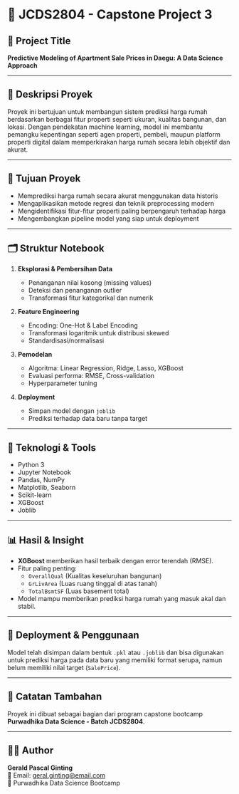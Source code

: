 # 🏡 JCDS2804 - Capstone Project 3

## 📌 Project Title
**Predictive Modeling of Apartment Sale Prices in Daegu: A Data Science Approach**

---

## 📖 Deskripsi Proyek

Proyek ini bertujuan untuk membangun sistem prediksi harga rumah berdasarkan berbagai fitur properti seperti ukuran, kualitas bangunan, dan lokasi. Dengan pendekatan machine learning, model ini membantu pemangku kepentingan seperti agen properti, pembeli, maupun platform properti digital dalam memperkirakan harga rumah secara lebih objektif dan akurat.

---

## 🎯 Tujuan Proyek

- Memprediksi harga rumah secara akurat menggunakan data historis
- Mengaplikasikan metode regresi dan teknik preprocessing modern
- Mengidentifikasi fitur-fitur properti paling berpengaruh terhadap harga
- Mengembangkan pipeline model yang siap untuk deployment

---

## 🗂️ Struktur Notebook

1. **Eksplorasi & Pembersihan Data**
   - Penanganan nilai kosong (missing values)
   - Deteksi dan penanganan outlier
   - Transformasi fitur kategorikal dan numerik

2. **Feature Engineering**
   - Encoding: One-Hot & Label Encoding
   - Transformasi logaritmik untuk distribusi skewed
   - Standardisasi/normalisasi

3. **Pemodelan**
   - Algoritma: Linear Regression, Ridge, Lasso, XGBoost
   - Evaluasi performa: RMSE, Cross-validation
   - Hyperparameter tuning

4. **Deployment**
   - Simpan model dengan `joblib`
   - Prediksi terhadap data baru tanpa target

---

## 🧪 Teknologi & Tools

- Python 3
- Jupyter Notebook
- Pandas, NumPy
- Matplotlib, Seaborn
- Scikit-learn
- XGBoost
- Joblib

---

## 📊 Hasil & Insight

- **XGBoost** memberikan hasil terbaik dengan error terendah (RMSE).
- Fitur paling penting:
  - `OverallQual` (Kualitas keseluruhan bangunan)
  - `GrLivArea` (Luas ruang tinggal di atas tanah)
  - `TotalBsmtSF` (Luas basement total)
- Model mampu memberikan prediksi harga rumah yang masuk akal dan stabil.

---

## 🚀 Deployment & Penggunaan

Model telah disimpan dalam bentuk `.pkl` atau `.joblib` dan bisa digunakan untuk prediksi harga pada data baru yang memiliki format serupa, namun belum memiliki nilai target (`SalePrice`).

---

## 📎 Catatan Tambahan

Proyek ini dibuat sebagai bagian dari program capstone bootcamp **Purwadhika Data Science - Batch JCDS2804**.  

---

## 👨‍💻 Author

**Gerald Pascal Ginting**  
📧 Email: [geral.ginting@email.com](mailto:geral.ginting@email.com)  
📍 Purwadhika Data Science Bootcamp  
